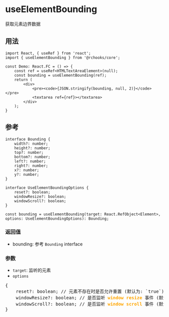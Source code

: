 # useElementBounding

获取元素边界数据

## 用法
```tsx
import React, { useRef } from 'react';
import { useElementBounding } from '@rchooks/core';

const Demo: React.FC = () => {
    const ref = useRef<HTMLTextAreaElement>(null);
    const bounding = useElementBounding(ref);
    return (
        <div>
            <pre><code>{JSON.stringify(bounding, null, 2)}</code></pre>
            <textarea ref={ref}></textarea>
        </div>
    );
}
```

## 参考
```tsx
interface Bounding {
    width?: number;
    height?: number;
    top?: number;
    bottom?: number;
    left?: number;
    right?: number;
    x?: number;
    y?: number;
}

interface UseElementBoundingOptions {
    reset?: boolean;
    windowResize?: boolean;
    windowScroll?: boolean;
}

const bounding = useElementBounding(target: React.RefObject<Element>, options: UseElementBoundingOptions): Bounding;
```

### 返回值
- bounding: 参考 `Bounding` interface

### 参数
- `target`: 监听的元素
- `options`
<div>
<pre>
{
    reset?: boolean; // 元素不存在时是否允许重置 (默认为: `true`)
    windowResize?: boolean; // 是否监听 <b style="color: orange">window</b> <b style="color: orange">resize</b> 事件 (默认为: `true`)
    windowScroll?: boolean; // 是否监听 <b style="color: orange">window</b> <b style="color: orange">scroll</b> 事件 (默认为: `true`)
}
</pre>
</div>